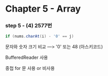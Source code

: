 # Chapter 5 - Array

### step 5 - (4) 2577번

```java
if (nums.charAt(i) - '0' == j) 
```

문자와 숫자 크기 비교 —> '0' 또는 48 (아스키코드)

BufferedReader 사용

중첩 for 문 사용 or 비사용